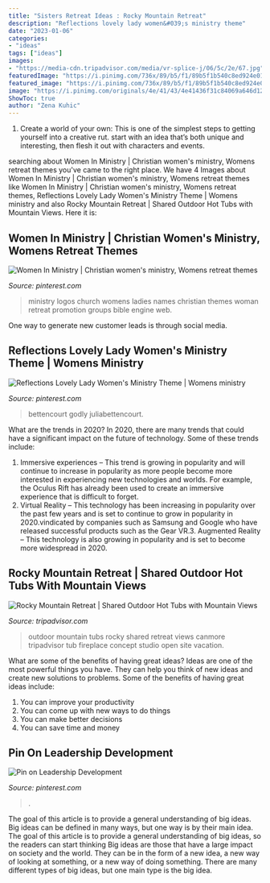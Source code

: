 ```yaml
---
title: "Sisters Retreat Ideas : Rocky Mountain Retreat"
description: "Reflections lovely lady women&#039;s ministry theme"
date: "2023-01-06"
categories:
- "ideas"
tags: ["ideas"]
images:
- "https://media-cdn.tripadvisor.com/media/vr-splice-j/06/5c/2e/67.jpg"
featuredImage: "https://i.pinimg.com/736x/89/b5/f1/89b5f1b540c8ed924e013bfa9c092ec2.jpg"
featured_image: "https://i.pinimg.com/736x/89/b5/f1/89b5f1b540c8ed924e013bfa9c092ec2.jpg"
image: "https://i.pinimg.com/originals/4e/41/43/4e41436f31c84069a646d1257c2762fc.jpg"
ShowToc: true
author: "Zena Kuhic"
---
```



1. Create a world of your own: This is one of the simplest steps to getting yourself into a creative rut. start with an idea that’s both unique and interesting, then flesh it out with characters and events.

	

		
searching about Women In Ministry | Christian women&#039;s ministry, Womens retreat themes you've came to the right place. We have 4 Images about Women In Ministry | Christian women&#039;s ministry, Womens retreat themes like Women In Ministry | Christian women&#039;s ministry, Womens retreat themes, Reflections Lovely Lady Women&#039;s Ministry Theme | Womens ministry and also Rocky Mountain Retreat | Shared Outdoor Hot Tubs with Mountain Views. Here it is:
		
    
## Women In Ministry | Christian Women&#039;s Ministry, Womens Retreat Themes

<img loading=lazy src="https://i.pinimg.com/originals/bf/0c/43/bf0c43fc0fa87de285ba46910c9f4126.jpg" onerror="this.onerror=null;this.src='https://tse2.mm.bing.net/th?id=OIP.vUF2jFfpTJm1jTW9kOylCwHaJI&amp;pid=15.1';" alt="Women In Ministry | Christian women&#039;s ministry, Womens retreat themes">

_Source: pinterest.com_

>ministry logos church womens ladies names christian themes woman retreat promotion groups bible engine web. 

	

One way to generate new customer leads is through social media.

    
## Reflections Lovely Lady Women&#039;s Ministry Theme | Womens Ministry

<img loading=lazy src="https://i.pinimg.com/736x/89/b5/f1/89b5f1b540c8ed924e013bfa9c092ec2.jpg" onerror="this.onerror=null;this.src='https://tse4.mm.bing.net/th?id=OIP.LhYUXBQNATwWutLKdYeybAHaJQ&amp;pid=15.1';" alt="Reflections Lovely Lady Women&#039;s Ministry Theme | Womens ministry">

_Source: pinterest.com_

>bettencourt godly juliabettencourt. 

	

What are the trends in 2020?
In 2020, there are many trends that could have a significant impact on the future of technology. Some of these trends include:
1. Immersive experiences – This trend is growing in popularity and will continue to increase in popularity as more people become more interested in experiencing new technologies and worlds. For example, the Oculus Rift has already been used to create an immersive experience that is difficult to forget.
2. Virtual Reality – This technology has been increasing in popularity over the past few years and is set to continue to grow in popularity in 2020.vindicated by companies such as Samsung and Google who have released successful products such as the Gear VR.3. Augmented Reality – This technology is also growing in popularity and is set to become more widespread in 2020.

    
## Rocky Mountain Retreat | Shared Outdoor Hot Tubs With Mountain Views

<img loading=lazy src="https://media-cdn.tripadvisor.com/media/vr-splice-j/06/5c/2e/67.jpg" onerror="this.onerror=null;this.src='https://tse4.mm.bing.net/th?id=OIP.lz0EIMIO77_GL4oZf6K7dgHaE7&amp;pid=15.1';" alt="Rocky Mountain Retreat | Shared Outdoor Hot Tubs with Mountain Views">

_Source: tripadvisor.com_

>outdoor mountain tubs rocky shared retreat views canmore tripadvisor tub fireplace concept studio open site vacation. 

	

What are some of the benefits of having great ideas?
Ideas are one of the most powerful things you have. They can help you think of new ideas and create new solutions to problems. Some of the benefits of having great ideas include: 
1. You can improve your productivity
2. You can come up with new ways to do things
3. You can make better decisions
4. You can save time and money

    
## Pin On Leadership Development

<img loading=lazy src="https://i.pinimg.com/originals/4e/41/43/4e41436f31c84069a646d1257c2762fc.jpg" onerror="this.onerror=null;this.src='https://tse4.mm.bing.net/th?id=OIP.msMOnSUGnllPpDqU43eOlwHaHa&amp;pid=15.1';" alt="Pin on Leadership Development">

_Source: pinterest.com_

>. 

	

The goal of this article is to provide a general understanding of big ideas. Big ideas can be defined in many ways, but one way is by their main idea. The goal of this article is to provide a general understanding of big ideas, so the readers can start thinking
Big ideas are those that have a large impact on society and the world. They can be in the form of a new idea, a new way of looking at something, or a new way of doing something. There are many different types of big ideas, but one main type is the big idea.

